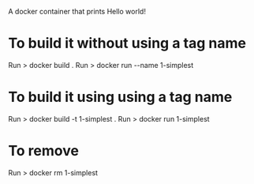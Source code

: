 A docker container that prints Hello world!

# To build it without using a tag name
Run > docker build .
Run > docker run --name 1-simplest <build number>

# To build it using using a tag name
Run > docker build -t 1-simplest .
Run > docker run 1-simplest

# To remove
Run > docker rm 1-simplest